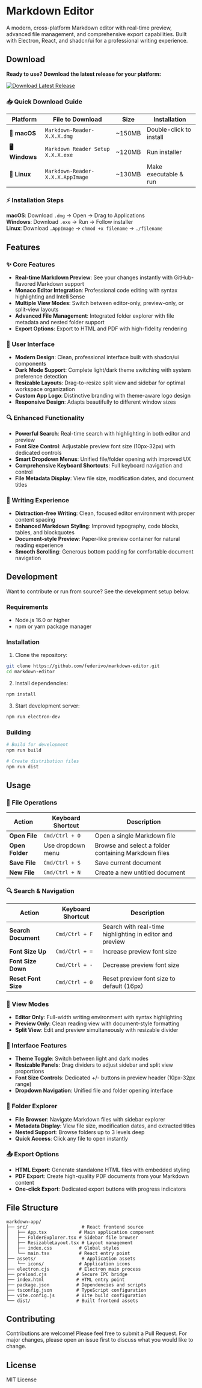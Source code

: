 # Markdown Editor

A modern, cross-platform Markdown editor with real-time preview, advanced file management, and comprehensive export capabilities. Built with Electron, React, and shadcn/ui for a professional writing experience.

## Download

**Ready to use? Download the latest release for your platform:**

[![Download Latest Release](https://img.shields.io/github/v/release/federivo/markdown-editor?style=for-the-badge&logo=github)](https://github.com/federivo/markdown-editor/releases/latest)

### 📥 Quick Download Guide

| Platform | File to Download | Size | Installation |
|----------|------------------|------|--------------|
| **🍎 macOS** | `Markdown-Reader-X.X.X.dmg` | ~150MB | Double-click to install |
| **🖥️ Windows** | `Markdown Reader Setup X.X.X.exe` | ~120MB | Run installer |
| **🐧 Linux** | `Markdown-Reader-X.X.X.AppImage` | ~130MB | Make executable & run |

### ⚡ Installation Steps

**macOS**: Download `.dmg` → Open → Drag to Applications  
**Windows**: Download `.exe` → Run → Follow installer  
**Linux**: Download `.AppImage` → `chmod +x filename` → `./filename`

## Features

### ✨ Core Features
- **Real-time Markdown Preview**: See your changes instantly with GitHub-flavored Markdown support
- **Monaco Editor Integration**: Professional code editing with syntax highlighting and IntelliSense
- **Multiple View Modes**: Switch between editor-only, preview-only, or split-view layouts
- **Advanced File Management**: Integrated folder explorer with file metadata and nested folder support
- **Export Options**: Export to HTML and PDF with high-fidelity rendering

### 🎨 User Interface
- **Modern Design**: Clean, professional interface built with shadcn/ui components
- **Dark Mode Support**: Complete light/dark theme switching with system preference detection
- **Resizable Layouts**: Drag-to-resize split view and sidebar for optimal workspace organization
- **Custom App Logo**: Distinctive branding with theme-aware logo design
- **Responsive Design**: Adapts beautifully to different window sizes

### 🔍 Enhanced Functionality  
- **Powerful Search**: Real-time search with highlighting in both editor and preview
- **Font Size Control**: Adjustable preview font size (10px-32px) with dedicated controls
- **Smart Dropdown Menus**: Unified file/folder opening with improved UX
- **Comprehensive Keyboard Shortcuts**: Full keyboard navigation and control
- **File Metadata Display**: View file size, modification dates, and document titles

### 🎯 Writing Experience
- **Distraction-free Writing**: Clean, focused editor environment with proper content spacing
- **Enhanced Markdown Styling**: Improved typography, code blocks, tables, and blockquotes
- **Document-style Preview**: Paper-like preview container for natural reading experience
- **Smooth Scrolling**: Generous bottom padding for comfortable document navigation

## Development

Want to contribute or run from source? See the development setup below.

### Requirements

- Node.js 16.0 or higher
- npm or yarn package manager

### Installation

1. Clone the repository:
```bash
git clone https://github.com/federivo/markdown-editor.git
cd markdown-editor
```

2. Install dependencies:
```bash
npm install
```

3. Start development server:
```bash
npm run electron-dev
```

### Building

```bash
# Build for development
npm run build

# Create distribution files
npm run dist
```

## Usage

### 📂 File Operations

| Action | Keyboard Shortcut | Description |
|--------|------------------|-------------|
| **Open File** | `Cmd/Ctrl + O` | Open a single Markdown file |
| **Open Folder** | Use dropdown menu | Browse and select a folder containing Markdown files |
| **Save File** | `Cmd/Ctrl + S` | Save current document |
| **New File** | `Cmd/Ctrl + N` | Create a new untitled document |

### 🔍 Search & Navigation

| Action | Keyboard Shortcut | Description |
|--------|------------------|-------------|
| **Search Document** | `Cmd/Ctrl + F` | Search with real-time highlighting in editor and preview |
| **Font Size Up** | `Cmd/Ctrl + =` | Increase preview font size |
| **Font Size Down** | `Cmd/Ctrl + -` | Decrease preview font size |
| **Reset Font Size** | `Cmd/Ctrl + 0` | Reset preview font size to default (16px) |

### 📖 View Modes

- **Editor Only**: Full-width writing environment with syntax highlighting
- **Preview Only**: Clean reading view with document-style formatting
- **Split View**: Edit and preview simultaneously with resizable divider

### 🎨 Interface Features

- **Theme Toggle**: Switch between light and dark modes
- **Resizable Panels**: Drag dividers to adjust sidebar and split view proportions
- **Font Size Controls**: Dedicated +/- buttons in preview header (10px-32px range)
- **Dropdown Navigation**: Unified file and folder opening interface

### 📁 Folder Explorer

- **File Browser**: Navigate Markdown files with sidebar explorer
- **Metadata Display**: View file size, modification dates, and extracted titles
- **Nested Support**: Browse folders up to 3 levels deep
- **Quick Access**: Click any file to open instantly

### 📤 Export Options

- **HTML Export**: Generate standalone HTML files with embedded styling
- **PDF Export**: Create high-quality PDF documents from your Markdown content
- **One-click Export**: Dedicated export buttons with progress indicators

## File Structure

```
markdown-app/
├── src/                    # React frontend source
│   ├── App.tsx            # Main application component
│   ├── FolderExplorer.tsx # Sidebar file browser
│   ├── ResizableLayout.tsx # Layout management
│   ├── index.css          # Global styles
│   └── main.tsx           # React entry point
├── assets/                 # Application assets
│   └── icons/             # Application icons
├── electron.cjs           # Electron main process
├── preload.cjs           # Secure IPC bridge
├── index.html            # HTML entry point
├── package.json          # Dependencies and scripts
├── tsconfig.json         # TypeScript configuration
├── vite.config.js        # Vite build configuration
└── dist/                 # Built frontend assets
```

## Contributing

Contributions are welcome! Please feel free to submit a Pull Request. For major changes, please open an issue first to discuss what you would like to change.

## License

MIT License